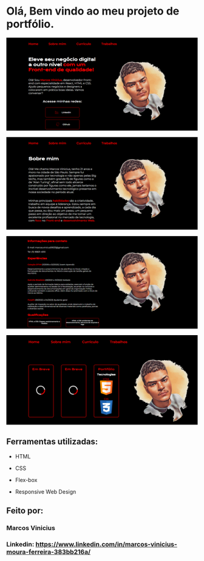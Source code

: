 # Olá, Bem vindo ao meu projeto de portfólio.

![Imagem do Portifolio](https://raw.githubusercontent.com/ViniciusV4/portifolio/main/assets/portifolio.png)

![Imagem Sobre Mim](https://raw.githubusercontent.com/ViniciusV4/portifolio/main/assets/sobremim.png)

![Imagem Curriculo](https://raw.githubusercontent.com/ViniciusV4/portifolio/main/assets/curriculo.png)

![Imagem Trabalhos](https://raw.githubusercontent.com/ViniciusV4/portifolio/main/assets/trabalhos.png)

## Ferramentas utilizadas:

* HTML

* CSS

* Flex-box

* Responsive Web Design

## Feito por:

### Marcos Vinicius

### Linkedin: https://www.linkedin.com/in/marcos-vinicius-moura-ferreira-383bb216a/

